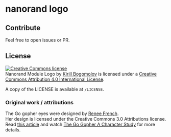 # nanorand logo

## Contribute

Feel free to open issues or PR.

## License

<a rel="license" href="http://creativecommons.org/licenses/by/4.0/"><img alt="Creative Commons license" style="border-width:0" src="https://i.creativecommons.org/l/by/4.0/88x31.png" /></a><br /><span xmlns:dct="http://purl.org/dc/terms/" href="http://purl.org/dc/dcmitype/StillImage" property="dct:title" rel="dct:type">Nanorand Module Logo</span> by <a xmlns:cc="http://creativecommons.org/ns#" href="https://github.com/manazoid" property="cc:attributionName" rel="cc:attributionURL">Kirill Bogomolov</a> is licensed under a <a rel="license" href="http://creativecommons.org/licenses/by/4.0/">Creative Commons Attribution 4.0 International License</a>.<br />

A copy of the LICENSE is available at `/LICENSE`.

### Original work / attributions

The Go gopher eyes were designed by [Renee French](https://reneefrench.blogspot.com/).  
Her design is licensed under the Creative Commons 3.0 Attributions license.  
Read [this article](https://blog.golang.org/gopher) and watch [The Go Gopher A Character Study](https://www.youtube.com/watch?v=4rw_B4yY69k) for more details.